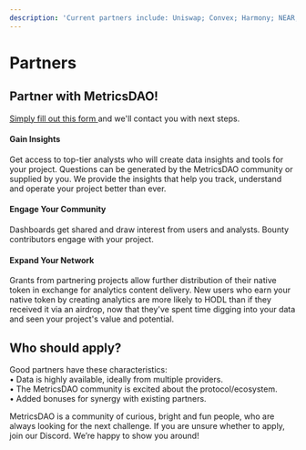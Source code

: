 ```yaml
---
description: 'Current partners include: Uniswap; Convex; Harmony; NEAR; Olympus; Messari'
---
```


# Partners

## Partner with MetricsDAO!&#x20;

[Simply fill out this form ](https://docs.google.com/forms/d/e/1FAIpQLSdh5JDUp-7MSl-N-Mk\_4hNWmGdNRkpcdhzuLMbSP0ef9f094Q/viewform)and we'll contact you with next steps.&#x20;

#### **Gain Insights**

Get access to top-tier analysts who will create data insights and tools for your project. Questions can be generated by the MetricsDAO community or supplied by you. We provide the insights that help you track, understand and operate your project better than ever.

#### **Engage Your Community**

Dashboards get shared and draw interest from users and analysts. Bounty contributors engage with your project.

#### **Expand Your Network**

Grants from partnering projects allow further distribution of their native token in exchange for analytics content delivery. New users who earn your native token by creating analytics are more likely to HODL than if they received it via an airdrop, now that they've spent time digging into your data and seen your project's value and potential.

## Who should apply? <a href="#text13" id="text13"></a>

Good partners have these characteristics:\
• Data is highly available, ideally from multiple providers.\
• The MetricsDAO community is excited about the protocol/ecosystem.\
• Added bonuses for synergy with existing partners.

MetricsDAO is a community of curious, bright and fun people, who are always looking for the next challenge. If you are unsure whether to apply, join our Discord. We’re happy to show you around!
